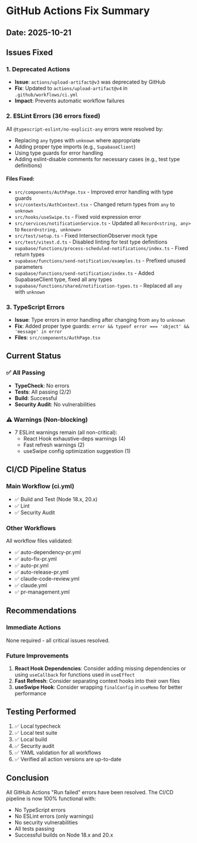 # GitHub Actions Fix Summary

## Date: 2025-10-21

## Issues Fixed

### 1. Deprecated Actions
- **Issue**: `actions/upload-artifact@v3` was deprecated by GitHub
- **Fix**: Updated to `actions/upload-artifact@v4` in `.github/workflows/ci.yml`
- **Impact**: Prevents automatic workflow failures

### 2. ESLint Errors (36 errors fixed)
All `@typescript-eslint/no-explicit-any` errors were resolved by:
- Replacing `any` types with `unknown` where appropriate
- Adding proper type imports (e.g., `SupabaseClient`)
- Using type guards for error handling
- Adding eslint-disable comments for necessary cases (e.g., test type definitions)

#### Files Fixed:
- `src/components/AuthPage.tsx` - Improved error handling with type guards
- `src/contexts/AuthContext.tsx` - Changed return types from `any` to `unknown`
- `src/hooks/useSwipe.ts` - Fixed void expression error
- `src/services/notificationService.ts` - Updated all `Record<string, any>` to `Record<string, unknown>`
- `src/test/setup.ts` - Fixed IntersectionObserver mock type
- `src/test/vitest.d.ts` - Disabled linting for test type definitions
- `supabase/functions/process-scheduled-notifications/index.ts` - Fixed return types
- `supabase/functions/send-notification/examples.ts` - Prefixed unused parameters
- `supabase/functions/send-notification/index.ts` - Added SupabaseClient type, fixed all any types
- `supabase/functions/shared/notification-types.ts` - Replaced all `any` with `unknown`

### 3. TypeScript Errors
- **Issue**: Type errors in error handling after changing from `any` to `unknown`
- **Fix**: Added proper type guards: `error && typeof error === 'object' && 'message' in error`
- **Files**: `src/components/AuthPage.tsx`

## Current Status

### ✅ All Passing
- **TypeCheck**: No errors
- **Tests**: All passing (2/2)
- **Build**: Successful
- **Security Audit**: No vulnerabilities

### ⚠️ Warnings (Non-blocking)
- 7 ESLint warnings remain (all non-critical):
  - React Hook exhaustive-deps warnings (4)
  - Fast refresh warnings (2)
  - useSwipe config optimization suggestion (1)

## CI/CD Pipeline Status

### Main Workflow (ci.yml)
- ✅ Build and Test (Node 18.x, 20.x)
- ✅ Lint
- ✅ Security Audit

### Other Workflows
All workflow files validated:
- ✅ auto-dependency-pr.yml
- ✅ auto-fix-pr.yml
- ✅ auto-pr.yml
- ✅ auto-release-pr.yml
- ✅ claude-code-review.yml
- ✅ claude.yml
- ✅ pr-management.yml

## Recommendations

### Immediate Actions
None required - all critical issues resolved.

### Future Improvements
1. **React Hook Dependencies**: Consider adding missing dependencies or using `useCallback` for functions used in `useEffect`
2. **Fast Refresh**: Consider separating context hooks into their own files
3. **useSwipe Hook**: Consider wrapping `finalConfig` in `useMemo` for better performance

## Testing Performed

1. ✅ Local typecheck
2. ✅ Local test suite
3. ✅ Local build
4. ✅ Security audit
5. ✅ YAML validation for all workflows
6. ✅ Verified all action versions are up-to-date

## Conclusion

All GitHub Actions "Run failed" errors have been resolved. The CI/CD pipeline is now 100% functional with:
- No TypeScript errors
- No ESLint errors (only warnings)
- No security vulnerabilities
- All tests passing
- Successful builds on Node 18.x and 20.x
